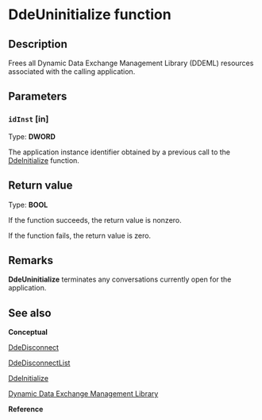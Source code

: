 # DdeUninitialize function

## Description

Frees all Dynamic Data Exchange Management Library (DDEML) resources associated with the calling application.

## Parameters

### `idInst` [in]

Type: **DWORD**

The application instance identifier obtained by a previous call to the [DdeInitialize](https://learn.microsoft.com/windows/desktop/api/ddeml/nf-ddeml-ddeinitializea) function.

## Return value

Type: **BOOL**

If the function succeeds, the return value is nonzero.

If the function fails, the return value is zero.

## Remarks

**DdeUninitialize** terminates any conversations currently open for the application.

## See also

**Conceptual**

[DdeDisconnect](https://learn.microsoft.com/windows/desktop/api/ddeml/nf-ddeml-ddedisconnect)

[DdeDisconnectList](https://learn.microsoft.com/windows/desktop/api/ddeml/nf-ddeml-ddedisconnectlist)

[DdeInitialize](https://learn.microsoft.com/windows/desktop/api/ddeml/nf-ddeml-ddeinitializea)

[Dynamic Data Exchange Management Library](https://learn.microsoft.com/windows/desktop/dataxchg/dynamic-data-exchange-management-library)

**Reference**